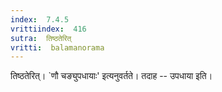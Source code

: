 ```yaml
---
index:  7.4.5
vrittiindex:  416
sutra:  तिष्ठतेरित्
vritti:  balamanorama 
---
```


तिष्ठतेरित्। `णौ चङ्युपधायाः' इत्यनुवर्तते। तदाह -- उपधाया इति। 

